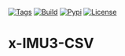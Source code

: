 [![Tags](https://img.shields.io/github/v/tag/xioTechnologies/x-IMU3-CSV.svg)](https://github.com/xioTechnologies/x-IMU3-CSV/tags/)
[![Build](https://img.shields.io/github/actions/workflow/status/xioTechnologies/x-IMU3-CSV/main.yml?branch=main)](https://github.com/xioTechnologies/x-IMU3-CSV/actions/workflows/main.yml)
[![Pypi](https://img.shields.io/pypi/v/ximu3csv.svg)](https://pypi.org/project/ximu3csv/)
[![License](https://img.shields.io/badge/License-MIT-blue.svg)](https://opensource.org/licenses/MIT)

# x-IMU3-CSV
